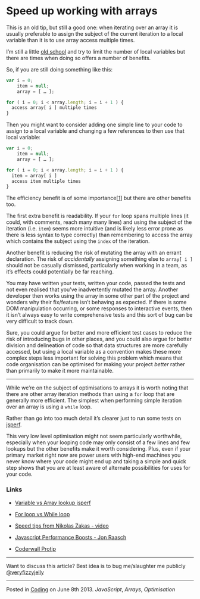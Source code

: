 # Speed up working with arrays

This is an old tip, but still a good one: when iterating over an array it is usually preferable to assign the subject of the current iteration to a local variable than it is to use array access multiple times.

I’m still a little [old school](http://www.urbandictionary.com/define.php?term=old%20school) and try to limit the number of local variables but there are times when doing so offers a number of benefits.

So, if you are still doing something like this:

```javascript
var i = 0;
    item = null;
    array = [ … ];

for ( i = 0; i < array.length; i = i + 1 ) {
  access array[ i ] multiple times
}
```

Then you might want to consider adding one simple line to your code to assign to a local variable and changing a few references to then use that local variable:

```javascript
var i = 0;
    item = null;
    array = [ … ];

for ( i = 0; i < array.length; i = i + 1 ) {
  item = array[ i ]
  access item multiple times
}
```

The efficiency benefit is of some importance\[[1](http://jsperf.com/local-variable-or-array-lookup)\] but there are other benefits too.

The first extra benefit is readability.  If your `for` loop spans multiple lines (it could, with comments, reach many many lines) and using the subject of the iteration (i.e. `item`) seems more intuitive (and is likely less error prone as there is less syntax to type correctly) than remembering to access the array which contains the subject using the `index` of the iteration.

Another benefit is reducing the risk of mutating the array with an errant declaration.  The risk of _accidentally_ assigning something else to `array[ i ]` should not be casually dismissed, particularly when working in a team, as it’s effects could potentially be far reaching.  

You may have written your tests, written your code, passed the tests and not even realised that you’ve inadvertently mutated the array.  Another developer then works using the array in some other part of the project and wonders why their fix/feature isn’t behaving as expected.  If there is some DOM manipulation occurring, or some responses to interactive events, then it isn’t always easy to write comprehensive tests and this sort of bug can be very difficult to track down.

Sure, you could argue for better and more efficient test cases to reduce the risk of introducing bugs in other places, and you could also argue for better division and delineation of code so that data structures are more carefully accessed, but using a local variable as a convention makes these more complex steps less important for solving this problem which means that code organisation can be optimised for making your project _better_ rather than primarily to make it more maintainable.

---

While we’re on the subject of optimisations to arrays it is worth noting that there are other array iteration methods than using a `for` loop that are generally more efficient.  The simplest when performing simple iteration over an array is using a `while` loop.  

Rather than go into too much detail it’s clearer just to run some tests on [jsperf](http://jsperf.com/fors-vs-while/58).  

This very low level optimisation might not seem particularly worthwhile, especially when your looping code may only consist of a few lines and few lookups but the other benefits make it worth considering.  Plus, even if your primary market right now are power users with high-end machines you never know where your code might end up and taking a simple and quick step shows that you are at least aware of alternate possibilities for uses for your code.

### Links

* [Variable vs Array lookup jsperf](http://jsperf.com/local-variable-or-array-lookup)

* [For loop vs While loop](http://jsperf.com/fors-vs-while/58)

* [Speed tips from Nikolas Zakas - video](http://www.youtube.com/watch?v=mHtdZgou0qU)

* [Javascript Performance Boosts - Jon Raasch](http://jonraasch.com/blog/10-javascript-performance-boosting-tips-from-nicholas-zakas)

* [Coderwall Protip](https://coderwall.com/p/k2olzq)

---

Want to discuss this article?  Best idea is to bug me/slaughter me publicly [@veryfizzyjelly](https://twitter.com/veryfizzyjelly)

---

Posted in [Coding](../"coding") on June 8th 2013.  _JavaScript_, _Arrays_, _Optimisation_